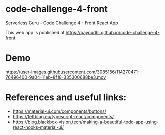 # code-challenge-4-front

Serverless Guru - Code Challenge 4 - Front React App

This web app is published at https://bayoudhi.github.io/code-challenge-4-front

# Demo
https://user-images.githubusercontent.com/3085156/114270471-76496400-9a04-11eb-8f18-335300688be3.mov



# References and useful links:

- https://material-ui.com/components/buttons/
- https://fettblog.eu/typescript-react/components/
- https://blog.blackbox-vision.tech/making-a-beautiful-todo-app-using-react-hooks-material-ui/
